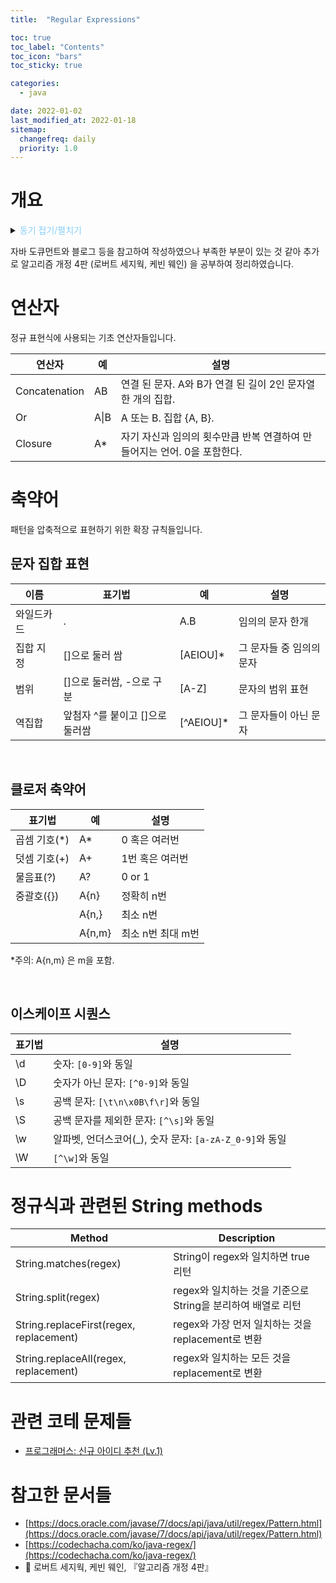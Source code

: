 ```yaml
---
title:  "Regular Expressions"

toc: true
toc_label: "Contents"
toc_icon: "bars"
toc_sticky: true

categories:
  - java

date: 2022-01-02
last_modified_at: 2022-01-18
sitemap:
  changefreq: daily
  priority: 1.0
---
```


# 개요

<details>
<summary><span style="color:LightSkyBlue">동기 접기/펼치기</span></summary>
[프로그래머스: 신규 아이디 추천 (Lv.1)](https://programmers.co.kr/learn/courses/30/lessons/72410)

위 문제를 해결하고 다른 사람의 풀이를 보니 많은 사람들이 정규식을 사용하여 풀이하였습니다. 정규식의 존재 정도만 알고 있었는데, 문자열 관련 문제를 쉽게 풀기 위해 정규식을 잘 정리하여 활용해보자고 마음먹었습니다.

문제에 대한 간략한 설명과 풀이입니다.
> 1단계 new_id의 모든 대문자를 대응되는 소문자로 치환합니다.
>
> 2단계 new_id에서 알파벳 소문자, 숫자, 빼기(-), 밑줄(_), 마침표(.)를 제외한 모든 문자를 제거합니다.
> ... (생략) ... 

저는 이 문제를 다음과 같이 접근했었습니다.

```java
if(ch >= 'A' && ch <= 'Z'){
                stringBuilder.append((char)(ch+32));
                continue;
            }
            if((ch >= 'a' && ch <= 'z') || (ch >= '0' && ch <= '9')){
                stringBuilder.append(ch);
                continue;
            }
```



이 코드를 정규식을 사용하여 간단하게 표현하면 다음과 같습니다.

```java
String temp = new_id.toLowerCase();
temp = temp.replaceAll("[^-_.a-z0-9]","");
```

</details>



자바 도큐먼트와 블로그 등을 참고하여 작성하였으나 부족한 부분이 있는 것 같아 추가로 알고리즘 개정 4판 (로버트 세지웍, 케빈 웨인) 을 공부하여 정리하였습니다.

# 연산자

 정규 표현식에 사용되는 기초 연산자들입니다.

| 연산자        | 예   | 설명                                                         |
| ------------- | ---- | ------------------------------------------------------------ |
| Concatenation | AB   | 연결 된 문자. A와 B가 연결 된 길이 2인 문자열 한 개의 집합.  |
| Or            | A\|B | A 또는 B. 집합 {A, B}.                                       |
| Closure       | A*   | 자기 자신과 임의의 횟수만큼 반복 연결하여 만들어지는 언어. 0을 포함한다. |

# 축약어

패턴을 압축적으로 표현하기 위한 확장 규칙들입니다.



## 문자 집합 표현

| 이름       | 표기법                          | 예        | 설명                     |
| ---------- | ------------------------------- | --------- | ------------------------ |
| 와일드카드 | .                               | A.B       | 임의의 문자 한개         |
| 집합 지정  | []으로 둘러 쌈                  | [AEIOU]*  | 그 문자들 중 임의의 문자 |
| 범위       | []으로 둘러쌈, -으로 구분       | [A-Z]     | 문자의 범위 표현         |
| 역집합     | 앞첨자 ^를 붙이고 []으로 둘러쌈 | [^AEIOU]* | 그 문자들이 아닌 문자    |

<br/>

## 클로저 축약어

| 표기법       | 예     | 설명              |
| ------------ | ------ | ----------------- |
| 곱셈 기호(*) | A*     | 0 혹은 여러번     |
| 덧셈 기호(+) | A+     | 1번 혹은 여러번   |
| 물음표(?)    | A?     | 0 or 1            |
| 중괄호({})   | A{n}   | 정확히 n번        |
|              | A{n,}  | 최소 n번          |
|              | A{n,m} | 최소 n번 최대 m번 |

*주의: A{n,m} 은 m을 포함.

<br/>

## 이스케이프 시퀀스

| 표기법 | 설명                                                    |
| ------ | ------------------------------------------------------- |
| \d     | 숫자: `[0-9]`와 동일                                    |
| \D     | 숫자가 아닌 문자: `[^0-9]`와 동일                       |
| \s     | 공백 문자: `[\t\n\x0B\f\r]`와 동일                      |
| \S     | 공백 문자를 제외한 문자: `[^\s]`와 동일                 |
| \w     | 알파벳, 언더스코어(_), 숫자 문자: `[a-zA-Z_0-9]`와 동일 |
| \W     | `[^\w]`와 동일                                          |

# 정규식과 관련된 String methods

|Method|Description|
|---|---|
|String.matches(regex)|String이 regex와 일치하면 true 리턴|
|String.split(regex)|regex와 일치하는 것을 기준으로 String을 분리하여 배열로 리턴|
|String.replaceFirst(regex, replacement)|regex와 가장 먼저 일치하는 것을 replacement로 변환|
|String.replaceAll(regex, replacement)|regex와 일치하는 모든 것을 replacement로 변환|

# 관련 코테 문제들

- [프로그래머스: 신규 아이디 추천 (Lv.1)](https://programmers.co.kr/learn/courses/30/lessons/72410)

# 참고한 문서들

- [https://docs.oracle.com/javase/7/docs/api/java/util/regex/Pattern.html](https://docs.oracle.com/javase/7/docs/api/java/util/regex/Pattern.html)
- [https://codechacha.com/ko/java-regex/](https://codechacha.com/ko/java-regex/)
- 📘 로버트 세지웍, 케빈 웨인, 『알고리즘 개정 4판』
